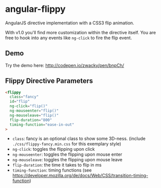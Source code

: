 angular-flippy
==============

AngularJS directive implementation with a CSS3 flip animation.

With v1.0 you'll find more customization within the directive itself. You are free to hook into any events like `ng-click` to fire the flip event.

Demo
----
Try the demo here: http://codepen.io/zwacky/pen/bnpCh/

Flippy Directive Parameters
---------------------------
```html
<flippy
  class="fancy"
  id="flip"
  ng-click="flip()"
  ng-mouseenter="flip()"
  ng-mouseleave="flip()"
  flip-duration="800"
  timing-function="ease-in-out"
>
```
* `class`: fancy is an optional class to show some 3D-ness. (include `./css/flippy-fancy.min.css` for this exemplary style)
* `ng-click`: toggles the flipping upon click
* `ng-mouseenter`: toggles the flipping upon mouse enter
* `ng-mouseleave`: toggles the flipping upon mouse leave
* `flip-duration`: the time it takes to flip in ms
* `timing-function`: timing functions (see https://developer.mozilla.org/de/docs/Web/CSS/transition-timing-function)
